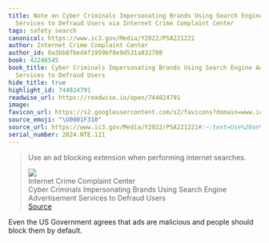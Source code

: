 ```yaml
---
title: Note on Cyber Criminals Impersonating Brands Using Search Engine Advertisement
  Services to Defraud Users via Internet Crime Complaint Center
tags: safety search
canonical: https://www.ic3.gov/Media/Y2022/PSA221221
author: Internet Crime Complaint Center
author_id: 0a3bb8fbed4f1959bf8e9d531a832708
book: 42246545
book_title: Cyber Criminals Impersonating Brands Using Search Engine Advertisement
  Services to Defraud Users
hide_title: true
highlight_id: 744824791
readwise_url: https://readwise.io/open/744824791
image:
favicon_url: https://s2.googleusercontent.com/s2/favicons?domain=www.ic3.gov
source_emoji: "\U0001F310"
source_url: https://www.ic3.gov/Media/Y2022/PSA221221#:~:text=Use%20an%20ad,performing%20internet%20searches.
serial_number: 2024.NTE.121
---
```

> Use an ad blocking extension when performing internet searches.
> <div class="quoteback-footer"><div class="quoteback-avatar"><img class="mini-favicon" src="https://s2.googleusercontent.com/s2/favicons?domain=www.ic3.gov"></div><div class="quoteback-metadata"><div class="metadata-inner"><span style="display:none">FROM:</span><div aria-label="Internet Crime Complaint Center" class="quoteback-author"> Internet Crime Complaint Center</div><div aria-label="Cyber Criminals Impersonating Brands Using Search Engine Advertisement Services to Defraud Users" class="quoteback-title"> Cyber Criminals Impersonating Brands Using Search Engine Advertisement Services to Defraud Users</div></div></div><div class="quoteback-backlink"><a target="_blank" aria-label="go to the full text of this quotation" rel="noopener" href="https://www.ic3.gov/Media/Y2022/PSA221221#:~:text=Use%20an%20ad,performing%20internet%20searches." class="quoteback-arrow"> Source</a></div></div>

Even the US Government agrees that ads are malicious and people should block them by default.
